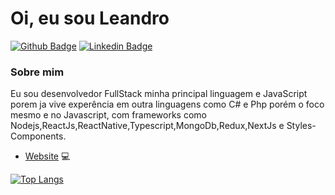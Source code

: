 # Oi, eu sou Leandro 

[![Github Badge](https://img.shields.io/badge/-Github-000?style=flat-square&logo=Github&logoColor=white&link=https://github.com/LeandKa)](https://github.com/LeandKa)
[![Linkedin Badge](https://img.shields.io/badge/-LinkedIn-blue?style=flat-square&logo=Linkedin&logoColor=white&link=https://www.linkedin.com/in/leandro-cavalcanti-8a3a0592/)](https://www.linkedin.com/in/leandro-cavalcanti-8a3a0592/)



### Sobre mim
Eu sou desenvolvedor FullStack minha principal linguagem e JavaScript porem ja vive experência em outra linguagens como C# e Php porém o foco mesmo e no Javascript, com frameworks como Nodejs,ReactJs,ReactNative,Typescript,MongoDb,Redux,NextJs e Styles-Components.

- [Website](https://portfolio-leandro.vercel.app/) 💻 

[![Top Langs](https://github-readme-stats.vercel.app/api/top-langs/?username=LeandKa&layout=compact)](https://github.com/anuraghazra/github-readme-stats)

